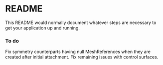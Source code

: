 # README #

This README would normally document whatever steps are necessary to get your application up and running.

### To do ###

Fix symmetry counterparts having null MeshReferences when they are created after initial attachment.
Fix remaining issues with control surfaces.

